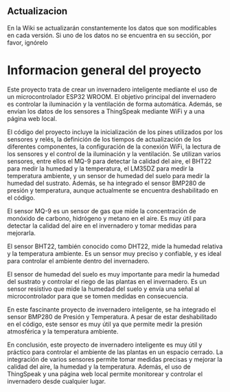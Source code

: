 ## Actualizacion

En la Wiki se actualizarán constantemente los datos que son modificables en cada versión. Si uno de los datos no se encuentra en su sección, por favor, ignórelo


# Informacion general del proyecto

Este proyecto trata de crear un invernadero inteligente mediante el uso de un microcontrolador ESP32 WROOM. El objetivo principal del invernadero es controlar la iluminación y la ventilación de forma automática. Además, se envían los datos de los sensores a ThingSpeak mediante WiFi y a una página web local.

El código del proyecto incluye la inicialización de los pines utilizados por los sensores y relés, la definición de los tiempos de actualización de los diferentes componentes, la configuración de la conexión WiFi, la lectura de los sensores y el control de la iluminación y la ventilación. Se utilizan varios sensores, entre ellos el MQ-9 para detectar la calidad del aire, el BHT22 para medir la humedad y la temperatura, el LM35DZ para medir la temperatura ambiente, y un sensor de humedad del suelo para medir la humedad del sustrato. Además, se ha integrado el sensor BMP280 de presión y temperatura, aunque actualmente se encuentra deshabilitado en el código.

El sensor MQ-9 es un sensor de gas que mide la concentración de monóxido de carbono, hidrógeno y metano en el aire. Es muy útil para detectar la calidad del aire en el invernadero y tomar medidas para mejorarla.

El sensor BHT22, también conocido como DHT22, mide la humedad relativa y la temperatura ambiente. Es un sensor muy preciso y confiable, y es ideal para controlar el ambiente dentro del invernadero.

El sensor de humedad del suelo es muy importante para medir la humedad del sustrato y controlar el riego de las plantas en el invernadero. Es un sensor resistivo que mide la humedad del suelo y envía una señal al microcontrolador para que se tomen medidas en consecuencia.

En este fascinante proyecto de invernadero inteligente, se ha integrado el sensor BMP280 de Presión y Temperatura. A pesar de estar deshabilitado en el código, este sensor es muy útil ya que permite medir la presión atmosférica y la temperatura ambiente.

En conclusión, este proyecto de invernadero inteligente es muy útil y práctico para controlar el ambiente de las plantas en un espacio cerrado. La integración de varios sensores permite tomar medidas precisas y mejorar la calidad del aire, la humedad y la temperatura. Además, el uso de ThingSpeak y una página web local permite monitorear y controlar el invernadero desde cualquier lugar.
